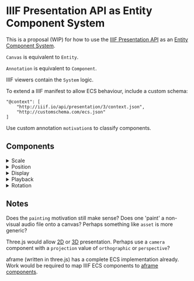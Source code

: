 # IIIF Presentation API as Entity Component System

This is a proposal (WIP) for how to use the [IIIF Presentation API](http://prezi3.iiif.io/api/presentation/3.0/) as an [Entity Component System](https://aframe.io/docs/0.8.0/introduction/entity-component-system.html).

`Canvas` is equivalent to `Entity`.

`Annotation` is equivalent to `Component`.

IIIF viewers contain the `System` logic.

To extend a IIIF manifest to allow ECS behaviour, include a custom schema:

```
"@context": [
    "http://iiif.io/api/presentation/3/context.json",
    "http://customschema.com/ecs.json"
]
```

Use custom annotation `motivation`s to classify components.

## Components

<details>
<summary>Scale</summary>

```json
{
    "id": "https://edsilv.github.io/iiif-ecs-proposal/continuous-images.json/items/canvas/1/annotation/1",
    "type": "Annotation",
    "motivation": "scale",
    "target": "https://edsilv.github.io/iiif-ecs-proposal/continuous-images.json/items/canvas/1",
    "body": {
        "x": 100,
        "y": 100,
        "z": 0
    }
}
```

[StringBody](https://www.w3.org/TR/annotation-model/#string-body) allows values to be included directly into annotations. 
Could the ecs schema override `body` to permit complex json data values within annotations? The content of these complex objects would be defined per component type.

A component with a `motivation` of `scale` would accept a body containing only `x`, `y`, and `z` values.

In the example above, the `x`, `y`, and `z` properties describe a flat plane with width and height of 100. This is equivalent to a conventional 2D image.

</details>

<details>
<summary>Position</summary>

```json
{
    "id": "https://edsilv.github.io/iiif-ecs-proposal/3d-transform.json/items/canvas/0/annotation/2",
    "type": "Annotation",
    "motivation": "position",
    "target": "https://edsilv.github.io/iiif-ecs-proposal/3d-transform.json/items/canvas/0",
    "body": {
        "x": 0,
        "y": 1,
        "z": -1
    }
}
```

</details>

<details>
<summary>Display</summary>

```json
{
    "id": "https://edsilv.github.io/iiif-ecs-proposal/continuous-images.json/items/canvas/3/annotation/2",
    "type": "Annotation",
    "motivation": "display",
    "target": "https://edsilv.github.io/iiif-ecs-proposal/continuous-images.json/items/canvas/2",
    "body": {
        "viewingDirection": "top-to-bottom",
        "continuous": true
    }
}
```

The `continuous` `viewingHint` requires the presence of a `viewingDirection` in IIIF. I propose that these are consolidated into properties of a single `display` component per `canvas`.

In a 3D context, a `viewingDirection` of `top-to-bottom` could imply stacking on the z index. Maybe add `near-to-far`, `far-to-near` to remove ambiguity?

`viewingDirection` could have a 'sensible default' of `left-to-right`, `continuous` of `false`.

If `continuous` is `false`, is that equivalent to stacking on the z axis? i.e. `viewingDirection:near-to-far`?

</details>

<details>
<summary>Playback</summary>

```json
{
    "id": "https://edsilv.github.io/iiif-ecs-proposal/auto-advancing-audio.json/items/canvas/0/annotation/1",
    "type": "Annotation",
    "motivation": "playback",
    "target": "https://edsilv.github.io/iiif-ecs-proposal/auto-advancing-audio.json/items/canvas/0",
    "body": {
        "duration": 3723.4,
        "continuous": true
    }
}
```

The playback component adds `duration` and other temporal properties to a `canvas`.

The `continuous` property in this context instructs the playback `system` to advance to the next playable `entity` when this `entity`'s playable `duration` ends.

</details>

<details>
<summary>Rotation</summary>

```json
{
    "id": "https://edsilv.github.io/iiif-ecs-proposal/3d-transform.json/items/canvas/0/annotation/3",
    "type": "Annotation",
    "motivation": "rotation",
    "target": "https://edsilv.github.io/iiif-ecs-proposal/3d-transform.json/items/canvas/0",
    "body": {
        "x": 45,
        "y": 90,
        "z": 180
    }
}
```

</details>

## Notes

Does the `painting` motivation still make sense? Does one 'paint' a non-visual audio file onto a canvas? Perhaps something like `asset` is more generic?

Three.js would allow [2D](https://threejs.org/docs/#api/cameras/OrthographicCamera) or [3D](https://threejs.org/docs/#api/cameras/PerspectiveCamera) presentation. Perhaps use a `camera` component with a `projection` value of `orthographic` or `perspective`?

aframe (written in three.js) has a complete ECS implementation already. Work would be required to map IIIF ECS components to [aframe components](https://github.com/aframevr/aframe/tree/master/docs/components).
